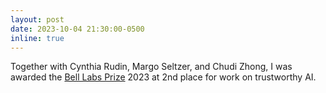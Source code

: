 ```yaml
---
layout: post
date: 2023-10-04 21:30:00-0500
inline: true
---
```


Together with Cynthia Rudin, Margo Seltzer, and Chudi Zhong, I was awarded the [Bell Labs Prize]([https://twitter.com/BellLabs/status/1709742240958996892](https://cs.duke.edu/news/duke-cs-wins-second-place-bell-labs-2023-prize-competition)https://cs.duke.edu/news/duke-cs-wins-second-place-bell-labs-2023-prize-competition) 2023 at 2nd place for work on trustworthy AI.
